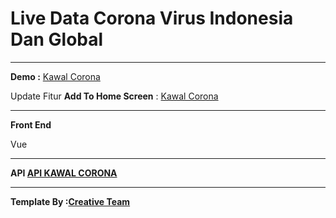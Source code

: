 <h1>Live Data Corona Virus Indonesia Dan Global</h1>
<hr>

<b>Demo :</b>
<a href="https://kawalcorona.herokuapp.com">Kawal Corona</a>
<br>
<p>Update Fitur <b>Add To Home Screen</b> : <a href="https://kawalcorona-dafe8.web.app">Kawal Corona </a></p>

<hr>

<b>Front End </b>
<p>Vue</p>
<hr>

<b>API<b>
<a href="https://kawalcorona.com">API KAWAL CORONA </a>
<hr>
  
<b>Template By :<a href="https://creative-tim.com">Creative Team</a><b>
